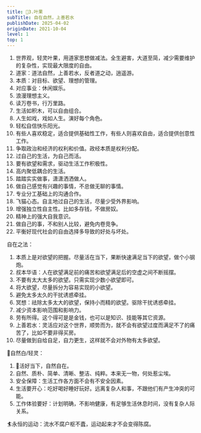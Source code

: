 ```yaml
---
title: 🎨3.叶果
subTitle: 自在自然，上善若水
publishDate: 2025-04-02
originDate: 2021-10-04
level: 1
top: 1
---
```


1. 世界观，轻灵叶果，用道家思想做减法。全生避害，大道至简，减少需要维护的复杂性，实现最大限度的自由。
2. 道家：道法自然，上善若水，反者道之动，逍遥游。
3. 本质：对目标、欲望、理想的管理。
4. 对应事业：休闲娱乐。
5. 浪漫理想主义。
6. 读万卷书，行万里路。
7. 生活如积木，可以自由组合。
8. 人生如戏，戏如人生。演好每个角色。
9. 轻松自信快乐阳光。
10. 有些人喜欢稳定，适合提供基础性工作，有些人则喜欢自由，适合提供创意性工作。
11. 争取政治和经济的权利和价值。政经本质是权利分配。
12. 过自己的生活，为自己而活。
13. 要有欲望和需求，驱动生活工作积极性。
14. 高内聚低耦合的生活。
15. 踏踏实实做事，潇潇洒洒做人。
16. 做自己感觉有兴趣的事情，不总做无聊的事情。
17. 专业分工基础上的沟通合作。
18. 飞猫心态。自主地过自己的生活，尽量少受外界影响。
19. 增强独立性自主性。比如多存钱，不做房奴。
20. 精神上的强大自我意识。
21. 做自己的事，不和别人比较，避免内卷竞争。
22. 平衡好现代社会的自由选择多导致的好处与坏处。

自在之法：
1. 本质上是对欲望的把握。尽量活在当下，果断快速满足当下的欲望，做个小钢炮。
2. 叔本华语：人在欲望满足前的痛苦和欲望满足后的空虚之间不断摇摆。
3. 不要有太大太多的欲望。只需实现少数小欲望即可。
4. 将大欲望，尽量拆分为容易实现的小欲望。
5. 避免太多太久的干扰诱惑牵挂。
6. 冥想：祛除太多太大的欲望，保持小而精的欲望。驱除干扰诱惑牵挂。
7. 减少资本影响范围和影响力。
8. 劳有所得。这个得可是是金钱，也可以是知识、技能等其它资源。
9. 上善若水：灵活应对这个世界，顺势而为，就不会有欲望过度而满足不了的痛苦了，比如不要非得买房。
10. 尽量做到自给自足，自力更生，这样就不会对外物有太多欲望。


🥚自然白/轻灵：
1. 🐼活好当下，自然自在。
2. 自然、质朴、简单、清晰、整洁、纯粹。本来无一物，何处惹尘埃。
3. 安全保障：生活工作各方面不会有不安全因素。
4. 生活要开心：吃好喝好睡好玩好。远离复杂人和事，不跟他们有产生冲突的可能。
5. 工作体验要好：计划明确，不影响健康，有足够生活休息时间，没有复杂人际关系。

🏄永恒的运动：流水不腐户枢不蠹，运动起来才不会变得陈腐。
